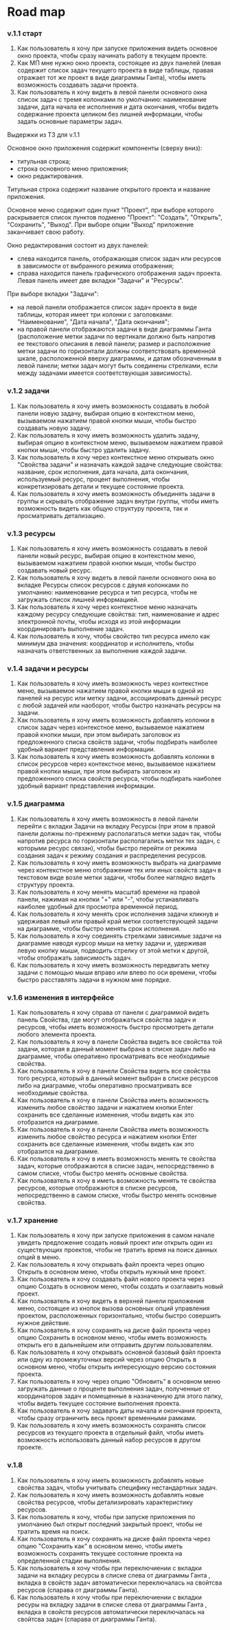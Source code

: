 Road map
=====================

### v.1.1 старт

1. Как пользователь я хочу при запуске приложения видеть основное окно проекта, чтобы сразу начинать работу в текущем проекте.
2. Как МП 
мне нужно окно проекта, состоящее из двух панелей (левая содержит список задач текущего проекта в виде таблицы, правая отражает тот же проект в виде диаграммы Ганта), 
чтобы иметь возможность создавать задачи проекта.
3. Как пользователь я хочу видеть в левой панели основного окна список задач с тремя колонками по умолчанию: наименование задачи, дата начала ее исполнения и дата окончания, чтобы видеть содержание проекта целиком без лишней информации,
чтобы задать основные параметры задач.

Выдержки из ТЗ для v.1.1

 Основное окно приложения содержит компоненты (сверху вниз):
- титульная строка;
- строка основного меню приложения;
- окно редактирования.

Титульная строка содержит название открытого проекта и название приложения.

Основное меню содержит один пункт "Проект", при выборе которого раскрывается список пунктов подменю "Проект":
"Создать", "Открыть", "Сохранить", "Выход".
При выборе опции "Выход" приложение заканчивает свою работу.

Окно редактирования состоит из двух панелей:
- слева находится панель, отображающая список задач или ресурсов в зависимости от выбранного режима отображения;
- справа находится панель графического отображения задач проекта.
Левая панель имеет две вкладки "Задачи" и "Ресурсы".

При выборе вкладки "Задачи":
- на левой панели отображается список задач проекта в виде таблицы, которая имеет три колонки с 
заголовками: "Наименование", "Дата начала", "Дата окончания";
- на правой панели отображаются задачи в виде диаграммы Ганта (расположение метки задачи по вертикали должно быть
напротив ее текстового описания в левой панели; размер и расположение метки задачи по горизонтали должны соответствовать 
временной шкале, расположенной вверху диаграммы, и датам обозначенным в левой панели; метки задач могут быть соединены 
стрелками, если между задачами имеется соответствующая зависимость).

### v.1.2 задачи

1. Как пользователь я хочу иметь возможность создавать в любой панели новую задачу, выбирая опцию в контекстном 
меню, вызываемом нажатием правой кнопки мыши, чтобы быстро создавать новую задачу.
2. Как пользователь я хочу иметь возможность удалить задачу, выбирая опцию в контекстном 
меню, вызываемом нажатием правой кнопки мыши, чтобы быстро удалить задачу.
3. Как пользователь я хочу через контекстное меню открывать окно "Свойства задачи" и назначать каждой задаче следующие свойства: название, срок исполнения,
дата начала, дата окончания, используемый ресурс, процент выполнения, чтобы конкретизировать детали и текущее состояние проекта.
4. Как пользователь я хочу иметь возможность объединять задачи в группы и скрывать отображение задач внутри группы,
чтобы иметь возможность видеть как общую структуру проекта, так и просматривать детализацию.


### v.1.3 ресурсы

1. Как пользователь я хочу иметь возможность создавать в левой панели новый ресурс, выбирая опцию в контекстном 
меню, вызываемом нажатием правой кнопки мыши, чтобы быстро создавать новый ресурс.
2. Как пользователь я хочу видеть в левой панели основного окна во вкладке Ресурсы список ресурсов с двумя колонками по умолчанию: 
наименование ресурса и тип ресурса, чтобы не загружать список лишней информацией.
3. Как пользователь я хочу через контекстное меню назначать каждому ресурсу следующие свойства: тип, наименование и адрес
электронной почты, чтобы исходя из этой информации координировать выполнение задач.
4. Как пользователь я хочу, чтобы свойство тип ресурса имело как минимум два значения: координатор и исполнитель, чтобы назначать
ответственных за выполнение каждой задачи.

### v.1.4 задачи и ресурсы

1. Как пользователь я хочу иметь возможность через контекстное меню, вызываемое нажатием правой кнопки мыши в одной из панелей
на ресурс или метку задачи, ассоциировать данный ресурс с любой задачей или наоборот, чтобы быстро назначать ресурсы на задачи.
2. Как пользователь я хочу иметь возможность добавлять колонки в список задач через контекстное меню, вызываемое нажатием
правой кнопки мыши, при этом выбирать заголовок из предложенного списка свойств задачи,
чтобы подбирать наиболее удобный вариант представления информации.
3. Как пользователь я хочу иметь возможность добавлять колонки в список ресурсов через контекстное меню, вызываемое нажатием
правой кнопки мыши, при этом выбирать заголовок из предложенного списка свойств ресурса,
чтобы подбирать наиболее удобный вариант представления информации. 

### v.1.5 диаграмма

1. Как пользователь я хочу иметь возможность в левой панели перейти с вкладки Задачи на вкладку Ресурсы (при этом в правой 
панели должны по-прежнему располагаться метки задач так, чтобы напротив ресурса по горизонтали располагались метки тех задач, с которыми
ресурс связан), чтобы быстро перейти от режима создания задач к режиму создания и распределения ресурсов.
2. Как пользователь я хочу иметь возможность выбрать на диаграмме через контекстное меню отображение тех или иных свойств задач
в текстовом виде возле метки задачи, чтобы более наглядно видеть структуру проекта.
3. Как пользователь я хочу менять масштаб времени на правой панели, нажимая на кнопки "+" или "-", чтобы устанавливать
наиболее удобный для просмотра временной период.
4. Как пользователь я хочу менять срок исполнения задачи кликнув и удерживая левый или правый край метки соответствующей
задачи на диаграмме, чтобы быстро менять срок исполнения.
5. Как пользователь я хочу соединять стрелками зависимые задачи на диаграмме наводя курсор мыши на  метку задачи и, 
удерживая левую кнопку мыши, подводить стрелку от этой метки к другой, чтобы отображать зависимость задач.
6. Как пользователь я хочу иметь возможность передвигать метку задачи с помощью мыши вправо или влево по оси времени,
чтобы быстро расставлять задачи в нужном мне порядке.

### v.1.6 изменения в интерфейсе

1. Как пользователь я хочу справа от панели с диаграммой видеть панель Свойства, где могут отображаться свойства задач и ресурсов, чтобы иметь возможность быстро просмотреть детали любого элемента проекта.
2. Как пользователь я хочу в панели Свойства видеть все свойства той задачи, которая в данный момент выбрана в списке задач либо на диаграмме, чтобы оперативно просматривать все необходимые свойства.
3.  Как пользователь я хочу в панели Свойства видеть все свойства того ресурса, который в данный момент выбран в списке ресурсов либо на диаграмме, чтобы оперативно просматривать все необходимые свойства.
4.  Как пользователь я хочу в панели Свойства иметь возможность изменить любое свойство задачи и нажатием кнопки Enter сохранить все сделанные изменения, чтобы видеть как это отобразится на диаграмме.
5.  Как пользователь я хочу в панели Свойства иметь возможность изменить любое свойство ресурса и нажатием кнопки Enter сохранить все сделанные изменения, чтобы видеть как это отобразится на диаграмме.
6.  Как пользователь я хочу в иметь возможность менять те свойства задач, которые отображаются в списке задач, непосредственно в самом списке, чтобы быстро менять основные свойства.
7.  Как пользователь я хочу в иметь возможность менять те свойства ресурсов, которые отображаются в списке ресурсов, непосредственно в самом списке, чтобы быстро менять основные свойства.

### v.1.7 хранение

1. Как пользователь я хочу при запуске приложения в самом начале увидеть предложение создать новый проект или открыть один из существующих проектов, чтобы не тратить время на поиск данных опций в меню.
3. Как пользователь я хочу открывать файл проекта через опцию Открыть в основном меню, чтобы открыть нужный мне проект.
4. Как пользователь я хочу создавать файл нового проекта через опцию Создать в основном меню, чтобы создать и озаглавить новый проект.
5. Как пользователь я хочу видеть в верхней панели приложения меню, состоящее из кнопок вызова основных опций управления проектом,
расположенных горизонтально, чтобы быстро совершить нужное действие.
6. Как пользователь я хочу сохранять на диске файл проекта через опцию Сохранить в основном меню, чтобы иметь возможность 
открыть его в дальнейшем или отправить другим пользователям.
8. Как пользователь я хочу открывать основной базовый файл проекта или одну из промежуточных версий через опцию Открыть в основном
меню, чтобы открыть интересующую версию состояния проекта.
9. Как пользователь я хочу через опцию "Обновить" в основном меню загружать данные о проценте выполнения задач, полученные от
координаторов задач и помещенные в назначенную для этого папку, чтобы видеть текущее состояние выполнения проекта.
10. Как пользователь я хочу задавать даты начала и окончания проекта, чтобы сразу ограничить весь проект временными рамками.
11. Как пользователь я хочу иметь возможность сохранять список ресурсов из текущего проекта в отдельный файл, чтобы иметь возможность использовать данный набор ресурсов в другом проекте.

### v.1.8

1. Как пользователь я хочу иметь возможность добавлять новые свойства задач, чтобы учитывать специфику нестандартных задач.
2. Как пользователь я хочу иметь возможность добавлять новые свойства ресурсов, чтобы детализировать характеристику ресурсов.
3. Как пользователь я хочу, чтобы при запуске приложения по умолчанию был открыт последний закрытый проект, чтобы
не тратить время на поиск.
7. Как пользователь я хочу сохранять на диске файл проекта через опцию "Сохранить как" в основном меню, чтобы иметь возможность
сохранять текущее состояние проекта на определенной стадии выполнения.
5. Как пользователь я хочу чтобы при переключиении с вкладки задачи на вкладку ресурсы в списке слева от диаграммы Ганта , вкладка в свойств задач автоматически переключалась на свойтсва ресурсов (спарава от диаграммы Ганта).
6. Как пользователь я хочу чтобы при переключиении с вкладки ресуры на вкладку задачи в списке слева от диаграммы Ганта , вкладка в свойств ресурсов автоматически переключалась на свойтсва задач (спарава от диаграммы Ганта).
